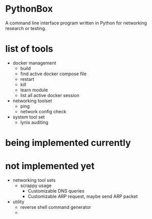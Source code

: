 # PythonBox
A command line interface program written in Python for networking research or testing.

# list of tools 
- docker management 
  - build 
  - find active docker compose file 
  - restart 
  - kill 
  - learn module 
  - list all active docker session
- networking toolset
  - ping 
  - network config check
- system tool set 
  - lynis auditing

# being implemented currently 


# not implemented yet
- networking tool sets  
    - scrappy usage 
      - Customizable DNS queries
      - Customizable ARP request, maybe send ARP packet
- utility 
  - reverse shell command generator 
  - 